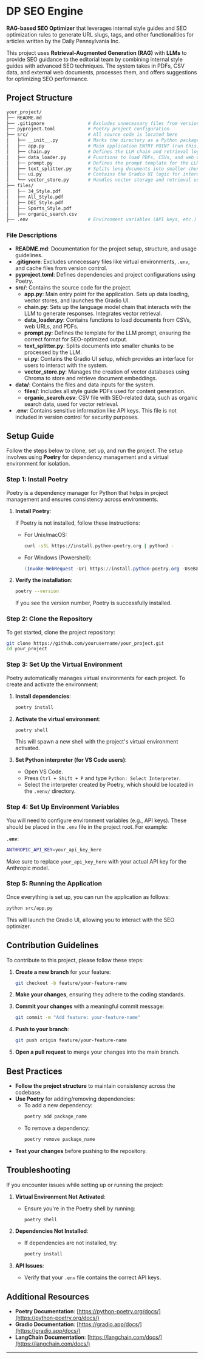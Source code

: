 # DP SEO Engine

**RAG-based SEO Optimizer** that leverages internal style guides and SEO optimization rules to generate URL slugs, tags, and other functionalities for articles written by the Daily Pennsylvania Inc.

This project uses **Retrieval-Augmented Generation (RAG)** with **LLMs** to provide SEO guidance to the editorial team by combining internal style guides with advanced SEO techniques. The system takes in PDFs, CSV data, and external web documents, processes them, and offers suggestions for optimizing SEO performance.

## Project Structure

```bash
your_project/
├── README.md
├── .gitignore                # Excludes unnecessary files from version control
├── pyproject.toml            # Poetry project configuration
├── src/                      # All source code is located here
│   ├── __init__.py           # Marks the directory as a Python package
│   ├── app.py                # Main application ENTRY POINT (run this)
│   ├── chain.py              # Defines the LLM chain and retrieval logic
│   ├── data_loader.py        # Functions to load PDFs, CSVs, and web data
│   ├── prompt.py             # Defines the prompt template for the LLM
│   ├── text_splitter.py      # Splits long documents into smaller chunks
│   ├── ui.py                 # Contains the Gradio UI logic for interaction
│   └── vector_store.py       # Handles vector storage and retrieval using Chroma
├── files/
│   ├── 34_Style.pdf
│   ├── All_Style.pdf
│   ├── DEI_Style.pdf
│   ├── Sports_Style.pdf
│   ├── organic_search.csv
├── .env                      # Environment variables (API keys, etc.)
```

### File Descriptions

- **README.md**: Documentation for the project setup, structure, and usage guidelines.
- **.gitignore**: Excludes unnecessary files like virtual environments, `.env`, and cache files from version control.
- **pyproject.toml**: Defines dependencies and project configurations using Poetry.
- **src/**: Contains the source code for the project.
  - **app.py**: Main entry point for the application. Sets up data loading, vector stores, and launches the Gradio UI.
  - **chain.py**: Sets up the language model chain that interacts with the LLM to generate responses. Integrates vector retrieval.
  - **data_loader.py**: Contains functions to load documents from CSVs, web URLs, and PDFs.
  - **prompt.py**: Defines the template for the LLM prompt, ensuring the correct format for SEO-optimized output.
  - **text_splitter.py**: Splits documents into smaller chunks to be processed by the LLM.
  - **ui.py**: Contains the Gradio UI setup, which provides an interface for users to interact with the system.
  - **vector_store.py**: Manages the creation of vector databases using Chroma to store and retrieve document embeddings.
- **data/**: Contains the files and data inputs for the system.
  - **files/**: Includes all style guide PDFs used for content generation.
  - **organic_search.csv**: CSV file with SEO-related data, such as organic search data, used for vector retrieval.
- **.env**: Contains sensitive information like API keys. This file is not included in version control for security purposes.

## Setup Guide

Follow the steps below to clone, set up, and run the project. The setup involves using **Poetry** for dependency management and a virtual environment for isolation.

### Step 1: Install Poetry

Poetry is a dependency manager for Python that helps in project management and ensures consistency across environments.

1. **Install Poetry**:

   If Poetry is not installed, follow these instructions:

   - For Unix/macOS:
     ```bash
     curl -sSL https://install.python-poetry.org | python3 -
     ```
   - For Windows (Powershell):
     ```powershell
     (Invoke-WebRequest -Uri https://install.python-poetry.org -UseBasicParsing).Content | python -
     ```

2. **Verify the installation**:
   ```bash
   poetry --version
   ```

   If you see the version number, Poetry is successfully installed.

### Step 2: Clone the Repository

To get started, clone the project repository:

```bash
git clone https://github.com/yourusername/your_project.git
cd your_project
```

### Step 3: Set Up the Virtual Environment

Poetry automatically manages virtual environments for each project. To create and activate the environment:

1. **Install dependencies**:
   ```bash
   poetry install
   ```

2. **Activate the virtual environment**:
   ```bash
   poetry shell
   ```

   This will spawn a new shell with the project's virtual environment activated.

3. **Set Python interpreter (for VS Code users)**:

   - Open VS Code.
   - Press `Ctrl + Shift + P` and type `Python: Select Interpreter`.
   - Select the interpreter created by Poetry, which should be located in the `.venv/` directory.

### Step 4: Set Up Environment Variables

You will need to configure environment variables (e.g., API keys). These should be placed in the `.env` file in the project root. For example:

**`.env`**:

```bash
ANTHROPIC_API_KEY=your_api_key_here
```

Make sure to replace `your_api_key_here` with your actual API key for the Anthropic model.

### Step 5: Running the Application

Once everything is set up, you can run the application as follows:

```bash
python src/app.py
```

This will launch the Gradio UI, allowing you to interact with the SEO optimizer.

## Contribution Guidelines

To contribute to this project, please follow these steps:

1. **Create a new branch** for your feature:
   ```bash
   git checkout -b feature/your-feature-name
   ```

2. **Make your changes**, ensuring they adhere to the coding standards.

3. **Commit your changes** with a meaningful commit message:
   ```bash
   git commit -m "Add feature: your-feature-name"
   ```

4. **Push to your branch**:
   ```bash
   git push origin feature/your-feature-name
   ```

5. **Open a pull request** to merge your changes into the main branch.

## Best Practices

- **Follow the project structure** to maintain consistency across the codebase.
- **Use Poetry** for adding/removing dependencies:
  - To add a new dependency:
    ```bash
    poetry add package_name
    ```
  - To remove a dependency:
    ```bash
    poetry remove package_name
    ```
- **Test your changes** before pushing to the repository.

## Troubleshooting

If you encounter issues while setting up or running the project:

1. **Virtual Environment Not Activated**:
   - Ensure you're in the Poetry shell by running:
     ```bash
     poetry shell
     ```

2. **Dependencies Not Installed**:
   - If dependencies are not installed, try:
     ```bash
     poetry install
     ```

3. **API Issues**:
   - Verify that your `.env` file contains the correct API keys.

## Additional Resources

- **Poetry Documentation**: [https://python-poetry.org/docs/](https://python-poetry.org/docs/)
- **Gradio Documentation**: [https://gradio.app/docs/](https://gradio.app/docs/)
- **LangChain Documentation**: [https://langchain.com/docs/](https://langchain.com/docs/)

---
